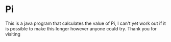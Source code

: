 # Pi
This is a java program that calculates the value of Pi, I can't yet work out if it is possible to make this longer however anyone could try.
Thank you for visiting
